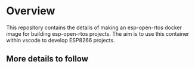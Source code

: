 # Overview

This repository contains the details of making an esp-open-rtos docker image
for building esp-open-rtos projects.
The aim is to use this container within vscode to develop ESP8266 projects.

## More details to follow
